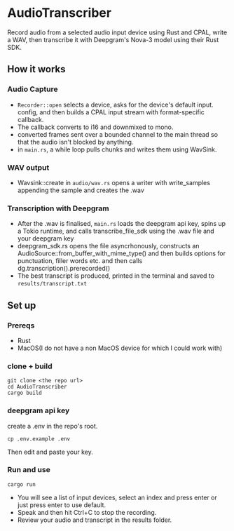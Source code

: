 # AudioTranscriber
Record audio from a selected audio input device using Rust and CPAL, write a WAV, then transcribe it with Deepgram's Nova-3 model using their Rust SDK. 

## How it works
### Audio Capture
- ```Recorder::open``` selects a device, asks for the device's default input. config, and then builds a CPAL input stream with format-specific callback.
- The callback converts to i16 and downmixed to mono.
- converted frames sent over a bounded channel to the main thread so that the audio isn't blocked by anything.
- in ```main.rs```, a while loop pulls chunks and writes them using WavSink.

### WAV output
- Wavsink::create in ```audio/wav.rs``` opens a writer with write_samples appending the sample and creates the .wav

### Transcription with Deepgram
- After the .wav is finalised, ```main.rs``` loads the deepgram api key, spins up a Tokio runtime, and calls transcribe_file_sdk using the .wav file and your deepgram key
- deepgram_sdk.rs opens the file asyncrhonously, constructs an AudioSource::from_buffer_with_mime_type() and then builds options for punctuation, filler words etc. and then calls dg.transcription().prerecorded()
- The best transcript is produced, printed in the terminal and saved to ```results/transcript.txt```

## Set up
### Prereqs
- Rust
- MacOS(I do not have a non MacOS device for which I could work with)

### clone + build
``` 
git clone <the repo url> 
cd AudioTranscriber
cargo build
```

### deepgram api key
create a .env in the repo's root.
``` 
cp .env.example .env
```
Then edit and paste your key.

### Run and use
``` 
cargo run
```

- You will see a list of input devices, select an index and press enter or just press enter to use default.
- Speak and then hit Ctrl+C to stop the recording.
- Review your audio and transcript in the results folder.


